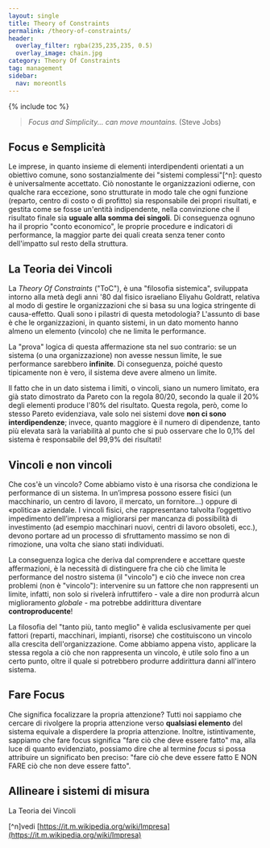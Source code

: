 ```yaml
---
layout:	single
title: Theory of Constraints
permalink: /theory-of-constraints/
header:
  overlay_filter: rgba(235,235,235, 0.5)
  overlay_image: chain.jpg
category: Theory Of Constraints
tag: management
sidebar:
  nav: moreontls
---
```

{% include toc %}

>*Focus and Simplicity... can move mountains.*
> (Steve Jobs)

## Focus e Semplicità
Le imprese, in quanto insieme di elementi interdipendenti orientati a un obiettivo comune, sono sostanzialmente dei "sistemi complessi"[^n]: questo è universalmente accettato. Ciò nonostante le organizzazioni odierne, con qualche rara eccezione, sono strutturate in modo tale che ogni funzione (reparto, centro di costo o di profitto) sia responsabile dei propri risultati, e gestita come se fosse un'entità indipendente, nella convinzione che il risultato finale sia **uguale alla somma dei singoli**. Di conseguenza ognuno ha il proprio "conto economico", le proprie procedure e indicatori di performance, la maggior parte dei quali creata senza tener conto dell'impatto sul resto della struttura.


## La Teoria dei Vincoli
La *Theory Of Constraints* ("ToC"), è una "filosofia sistemica", sviluppata intorno alla metà degli anni '80 dal fisico israeliano Eliyahu Goldratt, relativa al modo di gestire le organizzazioni che si basa su una logica stringente di causa-effetto. Quali sono i pilastri di questa metodologia? L'assunto di base è che le organizzazioni, in quanto sistemi, in un dato momento hanno almeno un elemento (vincolo) che ne limita le performance.

La "prova" logica di questa affermazione sta nel suo contrario: se un sistema (o una organizzazione) non avesse nessun limite, le sue performance sarebbero **infinite**. Di conseguenza, poiché questo tipicamente non è vero, il sistema deve avere almeno un limite.

Il fatto che in un dato sistema i limiti, o vincoli, siano un numero limitato, era già stato dimostrato da Pareto con la regola 80/20, secondo la quale il 20% degli elementi produce l'80% del risultato. Questa regola, però, come lo stesso Pareto evidenziava, vale solo nei sistemi dove **non ci sono interdipendenze**; invece, quanto maggiore è il numero di dipendenze, tanto più elevata sarà la variabilità al punto che si può osservare che lo 0,1% del sistema è responsabile del 99,9% dei risultati!

## Vincoli e non vincoli

Che cos'è un vincolo? Come abbiamo visto è una risorsa che condiziona le performance di un sistema. In un’impresa possono essere fisici (un macchinario, un centro di lavoro, il mercato, un fornitore...) oppure di «politica» aziendale. I vincoli fisici, che rappresentano talvolta l’oggettivo impedimento dell’impresa a migliorarsi per mancanza di possibilità di investimento (ad esempio macchinari nuovi, centri di lavoro obsoleti, ecc.), devono portare ad un processo di sfruttamento massimo se non di rimozione, una volta che siano  stati individuati.

La conseguenza logica che deriva dal comprendere e accettare queste affermazioni, è la necessità di distinguere fra che ciò che limita le performance del nostro sistema (il "vincolo") e ciò che invece non crea problemi (non è "vincolo"): intervenire su un fattore che non rappresenti un limite, infatti, non solo si rivelerà infruttifero - vale a dire non produrrà alcun miglioramento *globale* - ma potrebbe addirittura diventare **controproducente**!

La filosofia del "tanto più, tanto meglio" è valida esclusivamente per quei fattori (reparti, macchinari, impianti, risorse) che costituiscono un vincolo alla crescita dell'organizzazione. Come abbiamo appena visto, applicare la stessa regola a ciò che non rappresenta un vincolo, è utile solo fino a un certo punto, oltre il quale si potrebbero produrre addirittura danni all'intero sistema.

## Fare Focus

Che significa focalizzare la propria attenzione? Tutti noi sappiamo che cercare di rivolgere la propria attenzione verso **qualsiasi elemento** del sistema equivale a disperdere la propria attenzione. Inoltre, istintivamente, sappiamo che fare focus significa "fare ciò che deve essere fatto" ma, alla luce di quanto evidenziato, possiamo dire che al termine *focus* si possa attribuire un significato ben preciso: "fare ciò che deve essere fatto E NON FARE ciò che non deve essere fatto".

##  Allineare i sistemi di misura

La Teoria dei Vincoli 

[^n]vedi [https://it.m.wikipedia.org/wiki/Impresa](https://it.m.wikipedia.org/wiki/Impresa)